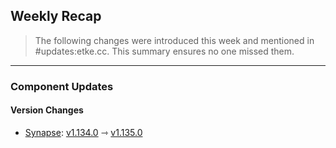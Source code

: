 ## Weekly Recap

> The following changes were introduced this week and mentioned in #updates:etke.cc. This summary ensures no one missed them.

---

### Component Updates

#### Version Changes

* [Synapse](https://github.com/element-hq/synapse): [v1.134.0](https://github.com/element-hq/synapse/releases/tag/v1.134.0) ⇾ [v1.135.0](https://github.com/element-hq/synapse/releases/tag/v1.135.0)
